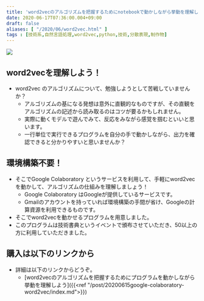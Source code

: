 ```yaml
---
title: 'word2vecのアルゴリズムを把握するためにnotebookで動かしながら挙動を理解しよう'
date: 2020-06-17T07:36:00.004+09:00
draft: false
aliases: [ "/2020/06/word2vec.html" ]
tags : [技術系,自然言語処理,word2vec,python,技術,分散表現,制作物]
---
```


[![](https://1.bp.blogspot.com/-jk493l0cRu0/XurebGYeZHI/AAAAAAAAg7c/a0zNCAp-MP4OSr9a0fFhIiv-y8Cr-NdbQCK4BGAsYHg/s320/30729925-02B8-4287-82F8-A8C6660E54C8.jpeg)](https://1.bp.blogspot.com/-jk493l0cRu0/XurebGYeZHI/AAAAAAAAg7c/a0zNCAp-MP4OSr9a0fFhIiv-y8Cr-NdbQCK4BGAsYHg/s1920/30729925-02B8-4287-82F8-A8C6660E54C8.jpeg)
## word2vecを理解しよう！
- word2vec のアルゴリズムについて、勉強しようとして苦戦していませんか？  
  - アルゴリズムの基になる発想は意外に直観的なものですが、その直観をアルゴリズムの記述から読み取るのはコツが要るかもしれません。
  - 実際に動くモデルで遊んでみて、反応をみながら感覚を掴むといいと思います。  
  - 一行単位で実行できるプログラムを自分の手で動かしながら、出力を確認できると分かりやすいと思いませんか？

## 環境構築不要！

- そこでGoogle Colaboratory というサービスを利用して、手軽にword2vecを動かして、アルゴリズムの仕組みを理解しましょう！
  - Google Colaboratory はGoogleが提供しているサービスです。  
  - Gmailのアカウントを持っていれば環境構築の手間が省け、Googleの計算資源を利用できるものです。
- そこでword2vecを動かせるプログラムを用意しました。
- このプログラムは技術書典というイベントで頒布させていただき、50以上の方に利用していただきました。

## 購入は以下のリンクから

- 詳細は以下のリンクからどうぞ。
  - [word2vecのアルゴリズムを把握するためにプログラムを動かしながら挙動を理解しよう]({{<ref "/post/20200615google-colaboratory-word2vec/index.md">}})